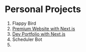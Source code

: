 # Personal Projects

1. Flappy Bird
2. [Premium Website with Next.js](Premium-Website-with-Nextjs.md)
3. [Dev Portfolio with Next.js](/Projects/Dev-Portfolio-with-Nextjs.md) 
4. Scheduler Bot
5. 
